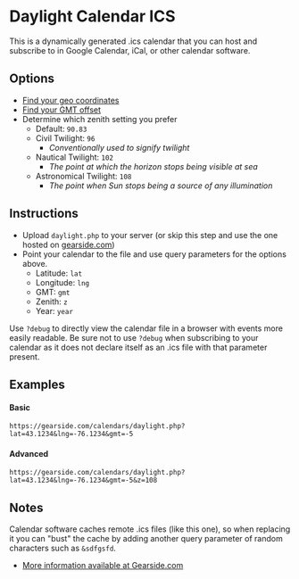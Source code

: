 # Daylight Calendar ICS

This is a dynamically generated .ics calendar that you can host and subscribe to in Google Calendar, iCal, or other calendar software.

## Options

- [Find your geo coordinates](http://mygeoposition.com/)
- [Find your GMT offset](http://en.wikipedia.org/wiki/List_of_UTC_time_offsets#mediaviewer/File:World_Time_Zones_Map.png)
- Determine which zenith setting you prefer
  - Default: `90.83`
  - Civil Twilight: `96`
    - _Conventionally used to signify twilight_
  - Nautical Twilight: `102`
    - _The point at which the horizon stops being visible at sea_
  - Astronomical Twilight: `108`
    - _The point when Sun stops being a source of any illumination_
    
## Instructions

- Upload `daylight.php` to your server (or skip this step and use the one hosted on [gearside.com](https://gearside.com/calendars/daylight.php))
- Point your calendar to the file and use query parameters for the options above.
  - Latitude: `lat`
  - Longitude: `lng`
  - GMT: `gmt`
  - Zenith: `z`
  - Year: `year`

Use `?debug` to directly view the calendar file in a browser with events more easily readable. Be sure not to use `?debug` when subscribing to your calendar as it does not declare itself as an .ics file with that parameter present.

## Examples

#### Basic
`https://gearside.com/calendars/daylight.php?lat=43.1234&lng=-76.1234&gmt=-5`

#### Advanced
`https://gearside.com/calendars/daylight.php?lat=43.1234&lng=-76.1234&gmt=-5&z=108`

## Notes

Calendar software caches remote .ics files (like this one), so when replacing it you can "bust" the cache by adding another query parameter of random characters such as `&sdfgsfd`.

- [More information available at Gearside.com](https://gearside.com/google-daylight-calendar/)